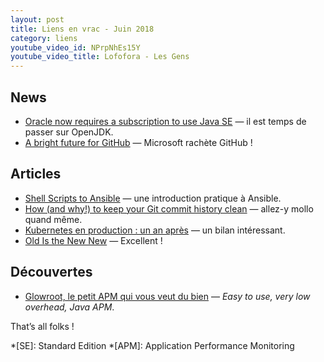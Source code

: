 ```yaml
---
layout: post
title: Liens en vrac - Juin 2018
category: liens
youtube_video_id: NPrpNhEs15Y
youtube_video_title: Lofofora - Les Gens
---
```


## News

- [Oracle now requires a subscription to use Java SE](https://www.javaworld.com/article/3284081/oracle-now-requires-a-subscription-to-use-java-se.html)
  — il est temps de passer sur OpenJDK.
- [A bright future for GitHub](https://github.blog/2018-06-04-github-microsoft/)
  — Microsoft rachète GitHub !

## Articles

- [Shell Scripts to Ansible](https://www.ansible.com/blog/shell-scripts-to-ansible)
  — une introduction pratique à Ansible.
- [How (and why!) to keep your Git commit history clean](https://about.gitlab.com/blog/2018/06/07/keeping-git-commit-history-clean/)
  — allez-y mollo quand même.
- [Kubernetes en production : un an après](https://www.youtube.com/watch?v=A_hAH_yXS2w&feature=youtu.be)
  — un bilan intéressant.
- [Old Is the New New](https://www.youtube.com/watch?v=AbgsfeGvg3E&feature=youtu.be)
  — Excellent !

## Découvertes

- [Glowroot, le petit APM qui vous veut du bien](https://www.youtube.com/watch?v=j5o4bETXoPo)
  — _Easy to use, very low overhead, Java APM_.

That’s all folks !

*[SE]: Standard Edition
*[APM]: Application Performance Monitoring
